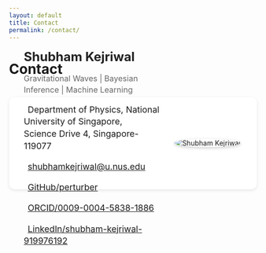 ```yaml
---
layout: default
title: Contact
permalink: /contact/
---
```


# Contact

<div class="bubble contact-bubble" markdown="1">

<div class="contact-wrapper">

  <div class="contact-text" markdown="1">
  
  <h2 class="contact-name">Shubham Kejriwal</h2>
  <p class="contact-title">Gravitational Waves | Bayesian Inference | Machine Learning</p>

  <i class="fas fa-university"></i> Department of Physics, National University of Singapore,  
  Science Drive 4, Singapore-119077  

  <i class="fas fa-envelope"></i> [shubhamkejriwal@u.nus.edu](mailto:shubhamkejriwal@u.nus.edu)  

  <i class="fab fa-github"></i> [GitHub/perturber](https://github.com/perturber)  

  <i class="fab fa-orcid"></i> [ORCID/0009-0004-5838-1886](https://orcid.org/0009-0004-5838-1886)  

  <i class="fab fa-linkedin"></i> [LinkedIn/shubham-kejriwal-919976192](https://www.linkedin.com/in/shubham-kejriwal-919976192/)  

  </div>
   
  <div class="contact-image">
    <img src="{{ site.baseurl | default: '' }}/assets/profile.jpg" alt="Shubham Kejriwal" class="contact-profile-pic">
  </div>
  
</div>
</div>

<style>
.bubble {
  background: #fff;
  border-radius: 12px;
  padding: 20px 30px; /* less padding */
  margin: 40px auto;
  box-shadow: 0 2px 6px rgba(0,0,0,0.1);
  max-width: 700px;
  aspect-ratio: 3 / 1; /* card-like aspect ratio */
}

.contact-wrapper {
  display: flex;
  align-items: center;
  justify-content: space-between;
  gap: 20px;
  height: 100%;
}

.contact-text {
  flex: 2;
  font-size: 1.1rem;
  text-align: left;
  line-height: 1.4;
}

.contact-name {
  font-size: 1.6rem;
  font-weight: 700;
  margin-bottom: 4px;
  color: #222;
}

.contact-title {
  font-size: 1rem;
  font-weight: 400;
  margin-bottom: 12px;
  color: #666;
}

.contact-text i {
  font-size: 1.2rem;
  margin-right: 8px;
  color: #444;
}

.contact-image {
  flex: 1;
  display: flex;
  justify-content: center;
}

.contact-profile-pic {
  max-width: 150px;
  height: auto;
  border-radius: 50%;
  box-shadow: 0 2px 6px rgba(0,0,0,0.2);
}
</style>

